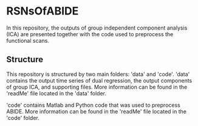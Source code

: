 # RSNsOfABIDE
In this repository, the outputs of group independent component analysis (ICA) are presented together with the code used to preprocess the functional scans. 


## Structure
This repository is structured by two main folders: 'data' and 'code'. 
'data' contains the output time series of dual regression, the output components of group ICA, and supporting files. 
More information can be found in the 'readMe' file located in the 'data' folder.

'code' contains Matlab and Python code that was used to preprocess ABIDE. 
More information can be found in the 'readMe' file located in the 'code' folder. 
